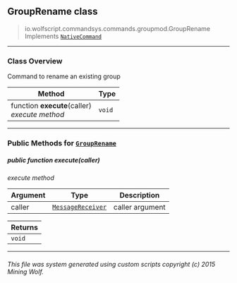 ## GroupRename __class__

>io.wolfscript.commandsys.commands.groupmod.GroupRename
>Implements [`NativeCommand`](..\..\NativeCommand.md)

---

### Class Overview

Command to rename an existing group

Method | Type   
--- | :--- 
 function __execute__(caller) <br> _execute method_ | `void`



---


### Public Methods for [`GroupRename`](GroupRename.md)

##### <a id='execute'></a>public  function __execute__(caller)

_execute method_

Argument | Type | Description  
--- | --- | --- 
caller | [`MessageReceiver`](..\..\..\chat\MessageReceiver.md) | caller argument

Returns | 
--- | 
`void` |


---


###### This file was system generated using custom scripts copyright (c) 2015 Mining Wolf.
	

